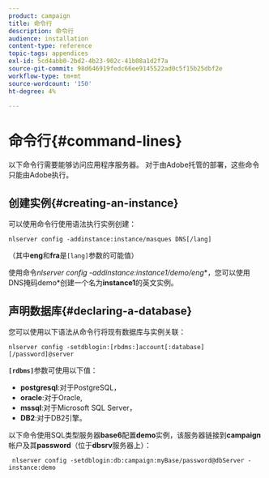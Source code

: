 ```yaml
---
product: campaign
title: 命令行
description: 命令行
audience: installation
content-type: reference
topic-tags: appendices
exl-id: 5cd4abb0-2bd2-4b23-902c-41b08a1d2f7a
source-git-commit: 98d646919fedc66ee9145522ad0c5f15b25dbf2e
workflow-type: tm+mt
source-wordcount: '150'
ht-degree: 4%

---
```


# 命令行{#command-lines}

以下命令行需要能够访问应用程序服务器。 对于由Adobe托管的部署，这些命令只能由Adobe执行。

## 创建实例{#creating-an-instance}

可以使用命令行使用语法执行实例创建：

```
nlserver config -addinstance:instance/masques DNS[/lang]
```

（其中&#x200B;**eng**&#x200B;和&#x200B;**fra**&#x200B;是`[lang]`参数的可能值）

使用命令&#x200B;**nlserver config -addinstance:instance1/demo*/eng**，您可以使用DNS掩码demo*创建一个名为&#x200B;**instance1**&#x200B;的英文实例。

## 声明数据库{#declaring-a-database}

您可以使用以下语法从命令行将现有数据库与实例关联：

```
nlserver config -setdblogin:[rbdms:]account[:database][/password]@server
```

**`[rdbms]`**&#x200B;参数可使用以下值：

* **postgresql**:对于PostgreSQL，
* **oracle**:对于Oracle,
* **mssql**:对于Microsoft SQL Server，
* **DB2**:对于DB2引擎。

以下命令使用SQL类型服务器&#x200B;**base6**&#x200B;配置&#x200B;**demo**&#x200B;实例，该服务器链接到&#x200B;**campaign**&#x200B;帐户及其&#x200B;**password**（位于&#x200B;**dbsrv**&#x200B;服务器上）：

```
 nlserver config -setdblogin:db:campaign:myBase/password@dbServer -instance:demo
```
